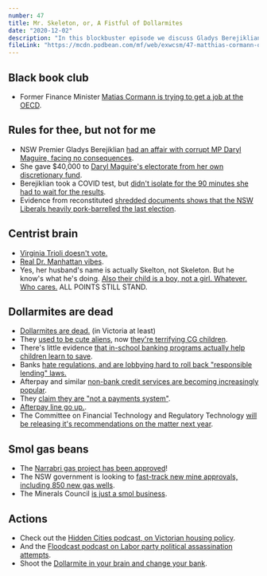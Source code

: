 ```yaml
---
number: 47
title: Mr. Skeleton, or, A Fistful of Dollarmites
date: "2020-12-02"
description: "In this blockbuster episode we discuss Gladys Berejiklian's creeping corruption, Virginia Trioli's Dr. Manhattan vibes and the death of the Dollarmite."
fileLink: "https://mcdn.podbean.com/mf/web/exwcsm/47-matthias-cormann-oecd-special.mp3"
---
```


## Black book club

- Former Finance Minister [Matias Cormann is trying to get a job at the OECD](https://www.theguardian.com/australia-news/2020/nov/29/trying-to-invert-reality-mathias-cormanns-climate-credentials-will-be-a-hard-sell-at-the-oecd).

## Rules for thee, but not for me

- NSW Premier Gladys Berejiklian [had an affair with corrupt MP Daryl Maguire, facing no consequences](https://www.abc.net.au/news/2020-10-22/gladys-berejiklian-asked-about-daryl-maguire-having-key-to-home/12803164).
- She gave $40,000 to [Daryl Maguire's electorate from her own discretionary fund](https://www.smh.com.au/national/nsw/premier-gave-40-000-from-her-discretionary-fund-to-daryl-maguire-s-electorate-inquiry-20201023-p567w0.html).
- Berejiklian took a COVID test, but [didn't isolate for the 90 minutes she had to wait for the results](https://www.abc.net.au/news/2020-11-24/gladys-berejiklian-admits-she-broke-coronavirus-isolating-rules/12913898).
- Evidence from reconstituted [shredded documents shows that the NSW Liberals heavily pork-barrelled the last election](https://www.theguardian.com/australia-news/2020/nov/26/berejiklian-admits-140m-grant-scheme-was-pork-barrelling-as-approval-documents-revealed).

## Centrist brain

- [Virginia Trioli doesn't vote.](https://twitter.com/LaTrioli/status/1331704869334392833)
- [Real Dr. Manhattan vibes](https://knowyourmeme.com/memes/i-am-tired-of-earth-these-people).
- Yes, her husband's name is actually Skelton, not Skeleton. But he know's what he's doing. [Also their child is a boy, not a girl. Whatever. Who cares.](https://www.domain.com.au/living/personal-space-at-home-with-award-winning-journalist-and-radio-presenter-virginia-trioli-888341/) ALL POINTS STILL STAND.

## Dollarmites are dead

- [Dollarmites are dead.](https://twitter.com/sharnellevella/status/1332788411770408960?s=21) (in Victoria at least)
- They [used to be cute aliens](https://junkee.com/dollarmites-commonwealth-bank-scandal/159324), now [they're terrifying CG children](https://www.commbank.com.au/banking/kids/dollarmites.html).
- There's little evidence [that in-school banking programs actually help children learn to save](https://www.choice.com.au/shonky-awards/hall-of-shame/shonkys-2018/commonwealth-bank-dollarmites).
- Banks [hate regulations, and are lobbying hard to roll back "responsible lending" laws.](https://www.afr.com/policy/economy/responsible-lending-laws-to-be-axed-20200924-p55yvw)
- Afterpay and similar [non-bank credit services are becoming increasingly popular](http://www.roymorgan.com/findings/8191-buy-now-pay-later-september-2019-201911040100).
- They [claim they are "not a payments system"](https://www.afr.com/companies/financial-services/afterpay-hits-back-says-it-s-not-a-payments-system-20200206-p53ybm).
- [Afterpay line go up.](https://smallcaps.com.au/can-afterpay-shares-hit-200/).
- The Committee on Financial Technology and Regulatory Technology [will be releasing it's recommendations on the matter next year](https://www.aph.gov.au/Parliamentary_Business/Committees/Senate/Financial_Technology_and_Regulatory_Technology).

## Smol gas beans

- The [Narrabri gas project has been approved](https://www.theguardian.com/australia-news/2020/nov/24/federal-government-gives-environmental-approval-to-controversial-36bn-narrabri-gas-project)!
- The NSW government is looking to [fast-track new mine approvals, including 850 new gas wells](https://www.theguardian.com/australia-news/2020/sep/29/narrabri-gas-project-environment-group-says-new-groundwater-evidence-not-considered).
- The Minerals Council [is just a smol business](https://www.theguardian.com/australia-news/2019/oct/21/nsw-minerals-council-pressured-publicly-and-privately-for-review-of-planning-body). 

## Actions

- Check out the [Hidden Cities podcast, on Victorian housing policy](http://www.hiddencitiespodcast.com).
- And the [Floodcast podcast on Labor party political assassination attempts](https://www.floodmedia.org/floodcast/floodcast-episode-33-return-of-the-cancelled-ft-paul-mcmillan-and-joanna-nilson).
- Shoot the [Dollarmite in your brain and change your bank](https://www.marketforces.org.au/info/compare-bank-table/).



